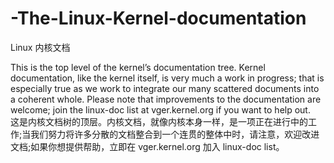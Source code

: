 # -The-Linux-Kernel-documentation
Linux 内核文档

This is the top level of the kernel’s documentation tree. Kernel documentation, like the kernel itself, is very much a work in progress; that is especially true as we work to integrate our many scattered documents into a coherent whole. Please note that improvements to the documentation are welcome; join the linux-doc list at vger.kernel.org if you want to help out.\
这是内核文档树的顶层。内核文档，就像内核本身一样，是一项正在进行中的工作;当我们努力将许多分散的文档整合到一个连贯的整体中时，请注意，欢迎改进文档;如果你想提供帮助，立即在 vger.kernel.org 加入 linux-doc list。

